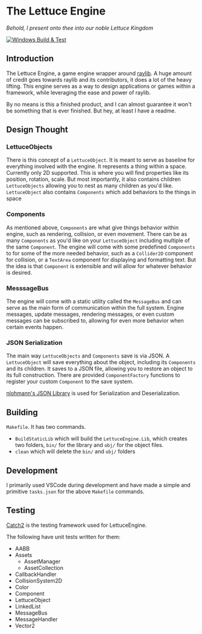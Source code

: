 # The Lettuce Engine

*Behold, I present onto thee into our noble Lettuce Kingdom*

[![Windows Build & Test](https://github.com/TheKingOfLettuce/LettuceEngine/actions/workflows/LettuceEngineBuildAndTest.yml/badge.svg)](https://github.com/TheKingOfLettuce/LettuceEngine/actions/workflows/LettuceEngineBuildAndTest.yml)

## Introduction
The Lettuce Engine, a game engine wrapper around [raylib](https://github.com/raysan5/raylib). A huge amount of credit goes towards raylib and its contributors, it does a lot of the heavy lifting. This engine serves as a way to design applications or games within a framework, while leveraging the ease and power of raylib.

By no means is this a finished product, and I can almost guarantee it won't be something that is ever finished. But hey, at least I have a readme.

## Design Thought

### LettuceObjects
There is this concept of a `LettuceObject`. It is meant to serve as baseline for everything involved with the engine. It represents a thing within a space. Currently only 2D supported. This is where you will find properties like its position, rotation, scale. But most importantly, it also contains children `LettuceObjects` allowing you to nest as many children as you'd like. `LettuceObject` also contains `Components` which add behaviors to the things in space

### Components
As mentioned above, `Components` are what give things behavior within engine, such as rendering, collision, or even movement. There can be as many `Components` as you'd like on your `LettuceObject` including multiple of the same `Component`. The engine will come with some predefined `Components` to for some of the more needed behavior, such as a `Collider2D` component for collision, or a `TextArea` component for displaying and formatting text. But the idea is that `Component` is extensible and will allow for whatever behavior is desired.

### MesssageBus
The engine will come with a static utility called the `MessageBus` and can serve as the main form of communication within the full system. Engine messages, update messages, rendering messages, or even custom messages can be subscribed to, allowing for even more behavior when certain events happen.

### JSON Serialization
The main way `LettuceObjects` and `Components` save is via JSON. A `LettuceObject` will save everything about the object, including its `Components` and its children. It saves to a JSON file, allowing you to restore an object to its full construction. There are provided `ComponentFactory` functions to register your custom `Component` to the save system.

[nlohmann's JSON Library](https://github.com/nlohmann/json) is used for Serialization and Deserialization.

## Building
`Makefile`. It has two commands. 
- `BuildStaticLib` which will build the `LettuceEngine.Lib`, which creates two folders, `bin/` for the library and `obj/` for the object files.
- `clean` which will delete the `bin/` and `obj/` folders

## Development
I primarily used VSCode during development and have made a simple and primitive `tasks.json` for the above `Makefile` commands. 

## Testing
[Catch2](https://github.com/catchorg/Catch2/tree/devel) is the testing framework used for LettuceEngine.

The following have unit tests written for them:
- AABB
- Assets
    - AssetManager
    - AssetCollection
- CallbackHandler
- CollisionSystem2D
- Color
- Component
- LettuceObject
- LinkedList
- MessageBus
- MessageHandler
- Vector2